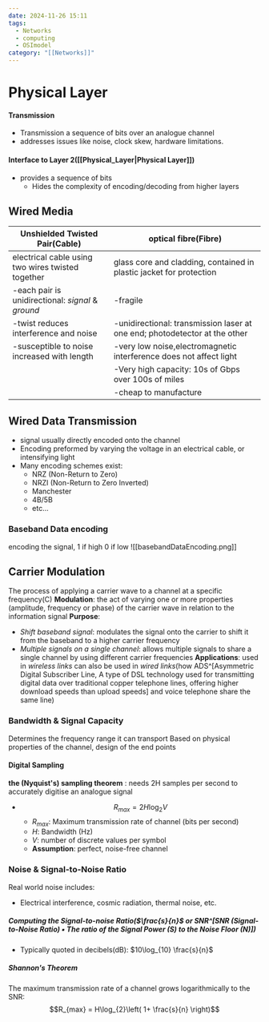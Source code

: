 ```yaml
---
date: 2024-11-26 15:11
tags:
  - Networks
  - computing
  - OSImodel
category: "[[Networks]]"
---
```

# Physical Layer
#### Transmission 
- Transmission a sequence of bits over an analogue channel
- addresses issues like noise, clock skew, hardware limitations.
#### Interface to Layer 2([[Physical_Layer|Physical Layer]])
- provides a sequence of bits
	- Hides the complexity of encoding/decoding from higher layers

## Wired Media

| Unshielded Twisted Pair(Cable)                    | optical fibre(Fibre)                                                       |
| ------------------------------------------------- | -------------------------------------------------------------------------- |
| electrical cable using two wires twisted together | glass core and cladding, contained in plastic jacket for protection        |
| -each pair is unidirectional: *signal* & *ground* | -fragile                                                                   |
| -twist reduces interference and noise             | -unidirectional: transmission laser at one end; photodetector at the other |
| -susceptible to noise increased with length       | -very low noise,electromagnetic interference does not affect light         |
|                                                   | -Very high capacity: 10s of Gbps over 100s of miles                        |
|                                                   | -cheap to manufacture                                                      |
## Wired Data Transmission
- signal usually directly encoded onto the channel
- Encoding preformed by varying the voltage in an electrical cable, or intensifying light 
- Many encoding schemes exist:
	- NRZ (Non-Return to Zero)
	- NRZI (Non-Return to Zero Inverted)
	- Manchester
	- 4B/5B
	- etc...
### Baseband Data encoding
encoding the signal, 1 if high 0 if low
![[basebandDataEncoding.png]]

## Carrier Modulation
The process of applying a carrier wave to a channel at a specific frequency(C)
**Modulation**: the act of varying one or more properties (amplitude, frequency or phase) of the carrier wave in relation to the information signal
**Purpose**: 
- *Shift baseband signal*: modulates the signal onto the carrier to shift it from the baseband to a higher carrier frequency
- *Multiple signals on a single channel*: allows multiple signals to share a single channel by using different carrier frequencies
**Applications**:
used in *wireless links*
can also be used in *wired links*(how ADS^[Asymmetric Digital Subscriber Line, A type of DSL technology used for transmitting digital data over traditional copper telephone lines, offering higher download speeds than upload speeds] and voice telephone share the same line)

### Bandwidth & Signal Capacity
Determines the frequency range it can transport
Based on physical properties of the channel, design of the end points
#### Digital Sampling
**the (Nyquist's) sampling theorem** : needs 2H samples per second to accurately digitise an analogue signal
- $$R_{max} = 2H\log_{2}V$$
	- $R_{max}$: Maximum transmission rate of channel (bits per second) 
	- $H$: Bandwidth (Hz) 
	- $V$: number of discrete values per symbol 
	- **Assumption**: perfect, noise-free channel


### Noise & Signal-to-Noise Ratio
Real world noise includes:
- Electrical interference, cosmic radiation, thermal noise, etc.
##### Computing the Signal-to-noise Ratio(**$\frac{s}{n}$** or SNR^[SNR (Signal-to-Noise Ratio) ▪ The ratio of the Signal Power (S) to the Noise Floor (N)])
- Typically quoted in decibels(dB): $10\log_{10} \frac{s}{n}$

##### Shannon's Theorem
The maximum transmission rate of a channel grows logarithmically to the SNR:
$$R_{max} = H\log_{2}\left( 1+ \frac{s}{n} \right)$$